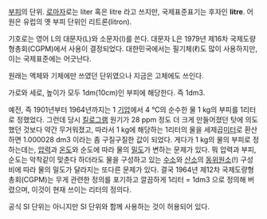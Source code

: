 [부피](%EB%B6%80%ED%94%BC.md)의 단위. [로마자](%EB%A1%9C%EB%A7%88%EC%9E%90.md)로는
liter 혹은 litre 라고 쓰지만, 국제표준표기는 후자인 **litre**. 어원은 유럽의 옛 부피 단위인 리트론(litron).

기호로는 영어 L의 대문자(L)와 소문자(l)를 쓴다. 대문자 L은 1979년 제16차 국제도량형총회(CGPM)에서 사용이 결정되었다.
대한민국에서는 필기체(ℓ)도 많이 사용하지만, 이는 국제표준에는 어긋난다.

원래는 액체와 기체에만 쓰였던 단위였으나 지금은 고체에도 쓰인다.

가로와 세로, 높이가 모두 1dm(10cm)인 부피에 해당한다. 즉 1dm3.

예전, 즉 1901년부터 1964년까지는 1 [기압](%EA%B8%B0%EC%95%95.md)에서 4 ℃의 순수한 물 1 kg의 부피를
1리터로 정했었다. 그런데 당시 [킬로그램](%ED%82%AC%EB%A1%9C%EA%B7%B8%EB%9E%A8.md) 원기가 28
ppm 정도 더 크게 만들어졌던 탓에 의도했던 것보다 약간 무거워졌고, 따라서 1 kg에 해당하는 1리터의 물을
세제곱[미터](%EB%AF%B8%ED%84%B0.md)로 환산하면 1.000028 dm3 이라는 좀 구질구질한 값이 되었다. 게다가 1
kg의 물의 부피로 정하는데는, [압력](%EC%95%95%EB%A0%A5.md)과
[온도](%EC%98%A8%EB%8F%84.md)와 순도에 따라 물의 [밀도](%EB%B0%80%EB%8F%84.md)가 변하는
문제가 있다. 뭐 압력과 부피, 순도는 악착같이 맞춘다 하더라도 물을 구성하고 있는 [수소](%EC%88%98%EC%86%8C.md)와
[산소](%EC%82%B0%EC%86%8C.md)의
[동위원소](%EB%8F%99%EC%9C%84%EC%9B%90%EC%86%8C.md)(!) 구성비에 따라 물의 밀도가 달라지는 또다른
문제가 있다. 결국 1964년 제12차 국제도량형총회(CGPM)는 무게 관련한 정의를 포기하고 깔끔하게 1리터 = 1dm3 으로 정의해
버렸으며, 이것이 현재 쓰이는 리터의 정의다.

공식 SI 단위는 아니지만 SI 단위와 함께 사용하는 것이 허용되어 있다.

